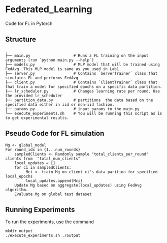 # Federated_Learning
Code for FL in Pytorch 

## Structure 
    .
    ├── main.py                   # Runs a FL training on the input arguments (run `python main.py --help`)
    ├── models.py                 # MLP model that will be trained using FedAvg. This MLP model is same as you used in Lab1.
    ├── server.py                 # Contains `ServerTrainer` class that simulates FL and performs FedAvg
    ├── client.py                 # Contains `ClientTrainer` class that that train a model for specified epochs on a specific data partition.
    ├── lr_scheduler.py           # Changes learning rate per round. Use the provided lr_scheduler
    ├── partition_data.py         # partitions  the data based on the specified data either in iid or non-iid fashion.
    ├── params.py                 # input params to the main.py
    └── execute_experiments.sh    # You will be running this script as is to get experimental results. 


## Pseudo Code for FL simulation

```
Mg <- global_model
For round_idx in {1...num_rounds}
    sampledClients <- Randomly sample "total_clients_per_round" clients from  "total_num_clients"
    local_updates = []
    for ci in sampledClients:
         Mci <- train Mg on client ci's data parition for specified local_epochs
         local_updates.append(Mci)
    Update Mg based on aggregate(local_updates) using FedAvg algorithm.
    Evaluate Mg on global test dataset
```
## Running Experiments
To run the experiments, use the command 
```
mkdir output
./execute_experiments.sh ./output
```
